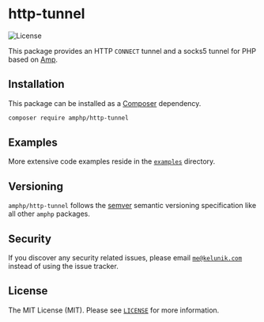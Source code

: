 # http-tunnel

![License](https://img.shields.io/badge/license-MIT-blue.svg?style=flat-square)

This package provides an HTTP `CONNECT` tunnel and a socks5 tunnel for PHP based on [Amp](https://github.com/amphp/amp).

## Installation

This package can be installed as a [Composer](https://getcomposer.org/) dependency.

```bash
composer require amphp/http-tunnel
```

## Examples

More extensive code examples reside in the [`examples`](./examples) directory.

## Versioning

`amphp/http-tunnel` follows the [semver](http://semver.org/) semantic versioning specification like all other `amphp` packages.

## Security

If you discover any security related issues, please email [`me@kelunik.com`](mailto:me@kelunik.com) instead of using the issue tracker.

## License

The MIT License (MIT). Please see [`LICENSE`](./LICENSE) for more information.
